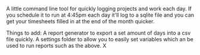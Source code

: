 A little command line tool for quickly logging projects and work each day.
If you schedule it to run at 4:45pm each day it'll log to a sqlite file and you can get your timesheets filled in at the end of the month quicker.

Things to add:
    A report generator to export a set amount of days into a csv file quickly.
    A settings folder to allow you to easily set variables which an be used to run reports such as the above.
    X